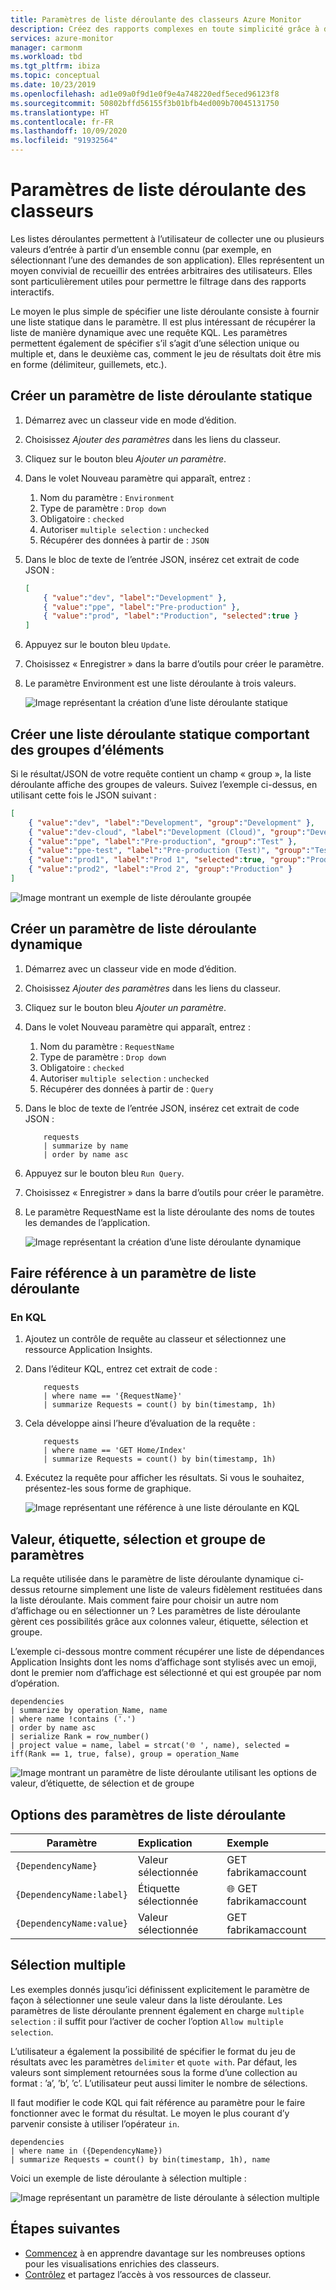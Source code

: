 ```yaml
---
title: Paramètres de liste déroulante des classeurs Azure Monitor
description: Créez des rapports complexes en toute simplicité grâce à des classeurs paramétrables prédéfinis et personnalisés contenant des paramètres de liste déroulante.
services: azure-monitor
manager: carmonm
ms.workload: tbd
ms.tgt_pltfrm: ibiza
ms.topic: conceptual
ms.date: 10/23/2019
ms.openlocfilehash: ad1e09a0f9d1e0f9e4a748220edf5eced96123f8
ms.sourcegitcommit: 50802bffd56155f3b01bfb4ed009b70045131750
ms.translationtype: HT
ms.contentlocale: fr-FR
ms.lasthandoff: 10/09/2020
ms.locfileid: "91932564"
---
```

# <a name="workbook-drop-down-parameters"></a>Paramètres de liste déroulante des classeurs

Les listes déroulantes permettent à l’utilisateur de collecter une ou plusieurs valeurs d’entrée à partir d’un ensemble connu (par exemple, en sélectionnant l’une des demandes de son application). Elles représentent un moyen convivial de recueillir des entrées arbitraires des utilisateurs. Elles sont particulièrement utiles pour permettre le filtrage dans des rapports interactifs. 

Le moyen le plus simple de spécifier une liste déroulante consiste à fournir une liste statique dans le paramètre. Il est plus intéressant de récupérer la liste de manière dynamique avec une requête KQL. Les paramètres permettent également de spécifier s’il s’agit d’une sélection unique ou multiple et, dans le deuxième cas, comment le jeu de résultats doit être mis en forme (délimiteur, guillemets, etc.).

## <a name="creating-a-static-drop-down-parameter"></a>Créer un paramètre de liste déroulante statique

1. Démarrez avec un classeur vide en mode d’édition.
2. Choisissez _Ajouter des paramètres_ dans les liens du classeur.
3. Cliquez sur le bouton bleu _Ajouter un paramètre_.
4. Dans le volet Nouveau paramètre qui apparaît, entrez :
    1. Nom du paramètre : `Environment`
    2. Type de paramètre : `Drop down`
    3. Obligatoire : `checked`
    4. Autoriser `multiple selection` : `unchecked`
    5. Récupérer des données à partir de : `JSON`
5. Dans le bloc de texte de l’entrée JSON, insérez cet extrait de code JSON :
    ```json
    [
        { "value":"dev", "label":"Development" },
        { "value":"ppe", "label":"Pre-production" },
        { "value":"prod", "label":"Production", "selected":true }
    ]
    ```
6. Appuyez sur le bouton bleu `Update`.
7. Choisissez « Enregistrer » dans la barre d’outils pour créer le paramètre.
8. Le paramètre Environment est une liste déroulante à trois valeurs.

    ![Image représentant la création d’une liste déroulante statique](./media/workbook-dropdowns/dropdown-create.png)

## <a name="creating-a-static-dropdown-with-groups-of-items"></a>Créer une liste déroulante statique comportant des groupes d’éléments

Si le résultat/JSON de votre requête contient un champ « group », la liste déroulante affiche des groupes de valeurs. Suivez l’exemple ci-dessus, en utilisant cette fois le JSON suivant :

```json
[
    { "value":"dev", "label":"Development", "group":"Development" },
    { "value":"dev-cloud", "label":"Development (Cloud)", "group":"Development" },
    { "value":"ppe", "label":"Pre-production", "group":"Test" },
    { "value":"ppe-test", "label":"Pre-production (Test)", "group":"Test" },
    { "value":"prod1", "label":"Prod 1", "selected":true, "group":"Production" },
    { "value":"prod2", "label":"Prod 2", "group":"Production" }
]
```

![Image montrant un exemple de liste déroulante groupée](./media/workbook-dropdowns/grouped-dropDown.png)


## <a name="creating-a-dynamic-drop-down-parameter"></a>Créer un paramètre de liste déroulante dynamique
1. Démarrez avec un classeur vide en mode d’édition.
2. Choisissez _Ajouter des paramètres_ dans les liens du classeur.
3. Cliquez sur le bouton bleu _Ajouter un paramètre_.
4. Dans le volet Nouveau paramètre qui apparaît, entrez :
    1. Nom du paramètre : `RequestName`
    2. Type de paramètre : `Drop down`
    3. Obligatoire : `checked`
    4. Autoriser `multiple selection` : `unchecked`
    5. Récupérer des données à partir de : `Query`
5. Dans le bloc de texte de l’entrée JSON, insérez cet extrait de code JSON :

    ```kusto
        requests
        | summarize by name
        | order by name asc
    ```
1. Appuyez sur le bouton bleu `Run Query`.
2. Choisissez « Enregistrer » dans la barre d’outils pour créer le paramètre.
3. Le paramètre RequestName est la liste déroulante des noms de toutes les demandes de l’application.

    ![Image représentant la création d’une liste déroulante dynamique](./media/workbook-dropdowns/dropdown-dynamic.png)

## <a name="referencing-drop-down-parameter"></a>Faire référence à un paramètre de liste déroulante

### <a name="in-kql"></a>En KQL
1. Ajoutez un contrôle de requête au classeur et sélectionnez une ressource Application Insights.
2. Dans l’éditeur KQL, entrez cet extrait de code :

    ```kusto
        requests
        | where name == '{RequestName}'
        | summarize Requests = count() by bin(timestamp, 1h)

    ```
3. Cela développe ainsi l’heure d’évaluation de la requête :

    ```kusto
        requests
        | where name == 'GET Home/Index'
        | summarize Requests = count() by bin(timestamp, 1h)
    ```

4. Exécutez la requête pour afficher les résultats. Si vous le souhaitez, présentez-les sous forme de graphique.

    ![Image représentant une référence à une liste déroulante en KQL](./media/workbook-dropdowns/dropdown-reference.png)


## <a name="parameter-value-label-selection-and-group"></a>Valeur, étiquette, sélection et groupe de paramètres
La requête utilisée dans le paramètre de liste déroulante dynamique ci-dessus retourne simplement une liste de valeurs fidèlement restituées dans la liste déroulante. Mais comment faire pour choisir un autre nom d’affichage ou en sélectionner un ? Les paramètres de liste déroulante gèrent ces possibilités grâce aux colonnes valeur, étiquette, sélection et groupe.

L’exemple ci-dessous montre comment récupérer une liste de dépendances Application Insights dont les noms d’affichage sont stylisés avec un emoji, dont le premier nom d’affichage est sélectionné et qui est groupée par nom d’opération.

```kusto
dependencies
| summarize by operation_Name, name
| where name !contains ('.')
| order by name asc
| serialize Rank = row_number()
| project value = name, label = strcat('🌐 ', name), selected = iff(Rank == 1, true, false), group = operation_Name
```

![Image montrant un paramètre de liste déroulante utilisant les options de valeur, d’étiquette, de sélection et de groupe](./media/workbook-dropdowns/dropdown-more-options.png)


## <a name="drop-down-parameter-options"></a>Options des paramètres de liste déroulante
| Paramètre | Explication | Exemple |
| ------------- |:-------------|:-------------|
| `{DependencyName}` | Valeur sélectionnée | GET fabrikamaccount |
| `{DependencyName:label}` | Étiquette sélectionnée | 🌐 GET fabrikamaccount |
| `{DependencyName:value}` | Valeur sélectionnée | GET fabrikamaccount |

## <a name="multiple-selection"></a>Sélection multiple
Les exemples donnés jusqu’ici définissent explicitement le paramètre de façon à sélectionner une seule valeur dans la liste déroulante. Les paramètres de liste déroulante prennent également en charge `multiple selection` : il suffit pour l’activer de cocher l’option `Allow multiple selection`. 

L’utilisateur a également la possibilité de spécifier le format du jeu de résultats avec les paramètres `delimiter` et `quote with`. Par défaut, les valeurs sont simplement retournées sous la forme d’une collection au format : ’a’, ’b’, ’c’. L’utilisateur peut aussi limiter le nombre de sélections.

Il faut modifier le code KQL qui fait référence au paramètre pour le faire fonctionner avec le format du résultat. Le moyen le plus courant d’y parvenir consiste à utiliser l’opérateur `in`.

```kusto
dependencies
| where name in ({DependencyName})
| summarize Requests = count() by bin(timestamp, 1h), name
```

Voici un exemple de liste déroulante à sélection multiple :

![Image représentant un paramètre de liste déroulante à sélection multiple](./media/workbook-dropdowns/dropdown-multiselect.png)

## <a name="next-steps"></a>Étapes suivantes

* [Commencez](workbooks-visualizations.md) à en apprendre davantage sur les nombreuses options pour les visualisations enrichies des classeurs.
* [Contrôlez](workbooks-access-control.md) et partagez l’accès à vos ressources de classeur.

